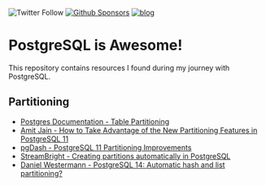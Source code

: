 ![Twitter Follow](https://img.shields.io/twitter/follow/oskar_at_net?style=social) [![Github Sponsors](https://img.shields.io/static/v1?label=Sponsor&message=%E2%9D%A4&logo=GitHub&link=https://github.com/sponsors/oskardudycz/)](https://github.com/sponsors/oskardudycz/) [![blog](https://img.shields.io/badge/blog-event--driven.io-brightgreen)](https://event-driven.io/)

# PostgreSQL is Awesome!

This repository contains resources I found during my journey with PostgreSQL.

## Partitioning

- [Postgres Documentation - Table Partitioning](https://pgdash.io/blog/partition-postgres-11.html)
- [Amit Jain - How to Take Advantage of the New Partitioning Features in PostgreSQL 11](https://severalnines.com/database-blog/how-take-advantage-new-partitioning-features-postgresql-11)
- [pgDash - PostgreSQL 11 Partitioning Improvements](https://pgdash.io/blog/partition-postgres-11.html)
- [StreamBright - Creating partitions automatically in PostgreSQL](https://medium.com/@StreamBright/creating-partitions-automatically-in-postgresql-7006d68c0fbb)
- [Daniel Westermann - PostgreSQL 14: Automatic hash and list partitioning?](https://blog.dbi-services.com/postgresql-14-automatic-hash-and-list-partitioning/)
